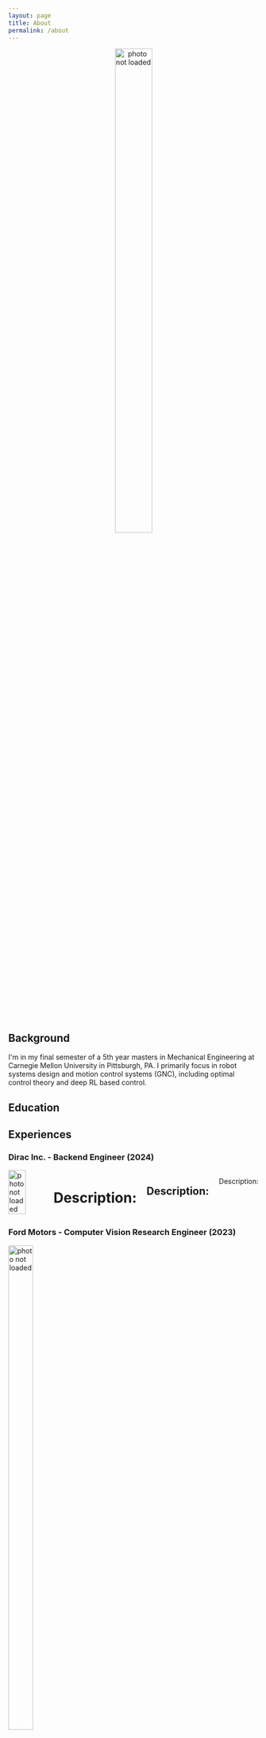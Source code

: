 ```yaml
---
layout: page
title: About
permalink: /about
---
```


<div style="text-align: center;">
  <img src="{{ '/assets/img/me_round.png' | relative_url }}" 
       alt="photo not loaded"
       style="width: 50%; max-width: 150px; height: auto;">
</div>

## Background

I'm in my final semester of a 5th year masters in Mechanical Engineering at Carnegie Mellon University in Pittsburgh, PA. I primarily focus in robot systems design and motion control systems (GNC), including optimal control theory and deep RL based control. 

## Education

## Experiences

### Dirac Inc. - Backend Engineer (2024)

<!-- <div style="text-align: left;">
  <img src="{{ '/assets/img/dirac_logo.png' | relative_url }}" 
       alt="photo not loaded"
       style="width: 50%; max-width: 100px; height: auto;">
</div> -->

<div style="display: flex; align-items: flex-start; gap: 20px;">
    <img src="{{ '/assets/img/dirac_logo.png' | relative_url }}" 
       alt="photo not loaded"
       style="width: 50%; max-width: 100px; height: auto;">
    <h1>
        Description:
    </h1>
    <h2>
        Description:
    </h2>
    <p>
        Description:
    </p>
</div> 


### Ford Motors - Computer Vision Research Engineer (2023)

<div style="text-align: left;">
  <img src="{{ '/assets/img/Ford_logo.png' | relative_url }}" 
       alt="photo not loaded"
       style="width: 50%; max-width: 100px; height: auto;">
</div>

### CMU Biorobotics Lab - Research Assistant (2021-2022)

<div style="text-align: left;">
  <img src="{{ '/assets/img/biorobotics.png' | relative_url }}" 
       alt="photo not loaded"
       style="width: 50%; max-width: 100px; height: auto;">
</div>

### United States Air Force - Communication Technician (2014-2020)

<div style="text-align: left;">
  <img src="{{ '/assets/img/Air_Force_logo.png' | relative_url }}" 
       alt="photo not loaded"
       style="width: 50%; max-width: 100px; height: auto;">
</div>